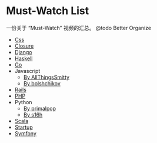 Must-Watch List
=========================

一份关于 “Must-Watch” 视频的汇总。
@todo Better Organize

- [Css](https://github.com/AllThingsSmitty/must-watch-css)
- [Closure](https://github.com/aenoble/clojure-must-watch)
- [Django](https://github.com/rosarior/django-must-watch)
- [Haskell](https://github.com/drKraken/haskell-must-watch)
- [Go](https://github.com/sauravtom/go-must-watch)
- Javascript
  - [By AllThingsSmitty](https://github.com/AllThingsSmitty/must-watch-javascript)
  - [By bolshchikov](https://github.com/bolshchikov/js-must-watch)
- [Rails](https://github.com/gerricchaplin/rails-must-watch)
- [PHP](https://github.com/phptodayorg/php-must-watch)
- Python
  - [By primalpop](https://github.com/primalpop/python-must-watch)
  - [By s16h](https://github.com/s16h/py-must-watch)
- [Scala](https://github.com/bodiam/scala-must-watch)
- [Startup](https://github.com/gerricchaplin/startup-must-watch)
- [Symfony](https://github.com/symfony-si/symfony-must-watch)